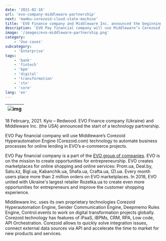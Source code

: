```yaml
---
date: '2021-02-18'
url: 'evo-company-middleware-partnership'
next: 'mambu-corezoid-cloud-state-machine'
title: 'EVO Finance company and Middleware Inc. announced the beginning of cooperation '
description: 'EVO Pay financial company will use Middleware’s Corezoid Hyperautomation Engine technology to automate business processes for online lending in EVO’s e-commerce projects.'
image: '/images/evo-middleware-partnership.png'
category:
    - 'Use cases'
subcategory:
	- 'Enterprise'
tags:
    - 'bank'
    - 'fintech'
    - 'bpm'
    - 'digital'
    - 'transformation'
    - 'cto'
    - 'core'
lang: 'en'
---
```


| ![img](../images/evo-middleware-partnership.png) |
| :---: |

18 February, 2021. Kyiv – Redwood. EVO Finance company (Ukraine) and Middleware Inc. (the USA) announced the start of a technology partnership.

EVO Pay financial company will use Middleware’s Corezoid Hyperautomation Engine (Corezoid.com) technology to automate business processes for online lending in EVO’s e-commerce projects.

EVO Pay financial company is a part of the [EVO group of companies](https://evo.company/). EVO is on the mission to create opportunities for entrepreneurship. EVO creates marketplaces for online shopping and online services: Prom.ua, Deal.by, Satu.kz, Bigl.ua, Kabanchik.ua, Shafa.ua, Crafta.ua, IZI.ua. Every month users place more than 2 million orders on EVO marketplaces. In 2018, EVO united with Ukraine's largest retailer Rozetka.ua to create even more opportunities for entrepreneurs and improve the customer shopping experience.

Middleware Inc. uses its own proprietary technologies Corezoid Hyperautomation Engine, Sender Communication Engine, Deepmemo Rules Engine, Control.events to work on digital transformation projects globally. Corezoid technology has features of iPaaS, iBPMs, CRM, RPA, Low code, API Orchestration. Corezoid allows to quickly solve integration issues, connect external data sources via API and accelerate the time to market for new products and services.
